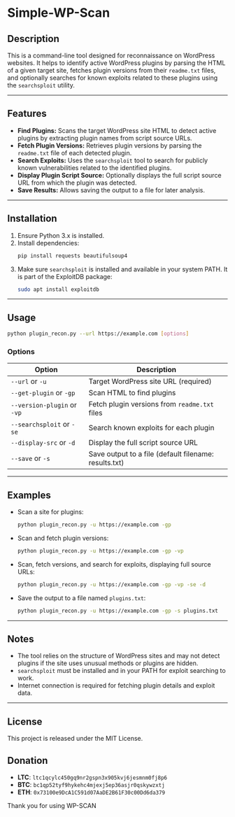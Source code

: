 # Simple-WP-Scan

## Description
This is a command-line tool designed for reconnaissance on WordPress websites. It helps to identify active WordPress plugins by parsing the HTML of a given target site, fetches plugin versions from their `readme.txt` files, and optionally searches for known exploits related to these plugins using the `searchsploit` utility.

---

## Features

- **Find Plugins:** Scans the target WordPress site HTML to detect active plugins by extracting plugin names from script source URLs.
- **Fetch Plugin Versions:** Retrieves plugin versions by parsing the `readme.txt` file of each detected plugin.
- **Search Exploits:** Uses the `searchsploit` tool to search for publicly known vulnerabilities related to the identified plugins.
- **Display Plugin Script Source:** Optionally displays the full script source URL from which the plugin was detected.
- **Save Results:** Allows saving the output to a file for later analysis.

---

## Installation

1. Ensure Python 3.x is installed.
2. Install dependencies:
   ```bash
   pip install requests beautifulsoup4
   ```
3. Make sure `searchsploit` is installed and available in your system PATH. It is part of the ExploitDB package:
   ```bash
   sudo apt install exploitdb
   ```

---

## Usage

```bash
python plugin_recon.py --url https://example.com [options]
```

### Options

| Option              | Description                                        |
|---------------------|--------------------------------------------------|
| `--url` or `-u`     | Target WordPress site URL (required)              |
| `--get-plugin` or `-gp` | Scan HTML to find plugins                        |
| `--version-plugin` or `-vp` | Fetch plugin versions from `readme.txt` files  |
| `--searchsploit` or `-se` | Search known exploits for each plugin           |
| `--display-src` or `-d` | Display the full script source URL                |
| `--save` or `-s`    | Save output to a file (default filename: results.txt) |

---

## Examples

- Scan a site for plugins:

  ```bash
  python plugin_recon.py -u https://example.com -gp
  ```

- Scan and fetch plugin versions:

  ```bash
  python plugin_recon.py -u https://example.com -gp -vp
  ```

- Scan, fetch versions, and search for exploits, displaying full source URLs:

  ```bash
  python plugin_recon.py -u https://example.com -gp -vp -se -d
  ```

- Save the output to a file named `plugins.txt`:

  ```bash
  python plugin_recon.py -u https://example.com -gp -s plugins.txt
  ```

---

## Notes

- The tool relies on the structure of WordPress sites and may not detect plugins if the site uses unusual methods or plugins are hidden.
- `searchsploit` must be installed and in your PATH for exploit searching to work.
- Internet connection is required for fetching plugin details and exploit data.

---

## License

This project is released under the MIT License.

## Donation
- **LTC**: ```ltc1qcylc450gq9nr2gspn3x905kvj6jesmnm0fj8p6```
- **BTC**: ```bc1qp52tyf9hykehc4mjexj5ep36asjr0qskywzxtj```
- **ETH**: ```0x73100e9DcA1C591d07AaDE2B61F30c00Dd6da379```

Thank you for using WP-SCAN
